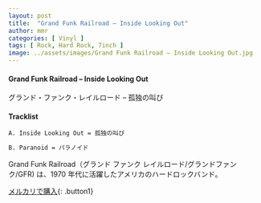 ```yaml
---
layout: post
title:  "Grand Funk Railroad – Inside Looking Out"
author: mmr
categories: [ Vinyl ]
tags: [ Rock, Hard Rock, 7inch ]
image: ../assets/images/Grand Funk Railroad – Inside Looking Out.jpg
---
```


#### Grand Funk Railroad – Inside Looking Out

グランド・ファンク・レイルロード – 孤独の叫び

#### Tracklist
```md
A. Inside Looking Out = 孤独の叫び

B. Paranoid = パラノイド
```

Grand Funk Railroad（グランド ファンク レイルロード/グランドファンク/GFR) は、1970 年代に活躍したアメリカのハードロックバンド。

[メルカリで購入](https://jp.mercari.com/item/m85674055607){: .button1}

